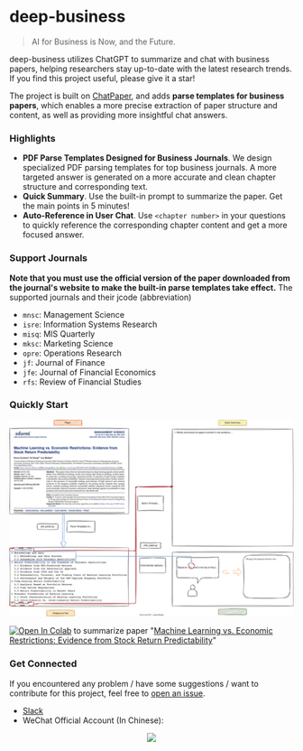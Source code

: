 # deep-business

> AI for Business is Now, and the Future.

deep-business utilizes ChatGPT to summarize and chat with business papers, helping researchers stay up-to-date with the latest research trends. If you find this project useful, please give it a star!

The project is built on [ChatPaper](https://github.com/kaixindelele/ChatPaper), and adds **parse templates for business papers**, which enables a more precise extraction of paper structure and content, as well as providing more insightful chat answers.

### Highlights
* **PDF Parse Templates Designed for Business Journals**. We design specialized PDF parsing templates for top business journals. A more targeted answer is generated on a more accurate and clean chapter structure and corresponding text.
* **Quick Summary**. Use the built-in prompt to summarize the paper. Get the main points in 5 minutes!
* **Auto-Reference in User Chat**. Use `<chapter number>` in your questions to quickly reference the corresponding chapter content and get a more focused answer.

### Support Journals
**Note that you must use the official version of the paper downloaded from the journal's website to make the built-in parse templates take effect.** The supported journals and their jcode (abbreviation)

* `mnsc`: Management Science
* `isre`: Information Systems Research
* `misq`: MIS Quarterly
* `mksc`: Marketing Science
* `opre`: Operations Research
* `jf`: Journal of Finance
* `jfe`: Journal of Financial Economics
* `rfs`: Review of Financial Studies


### Quickly Start

![](./figs/example.svg)

[![Open In Colab](https://colab.research.google.com/assets/colab-badge.svg)](https://colab.research.google.com/github/sangyx/deep-business/blob/main/notebook/deep_business.ipynb) to summarize paper "[Machine Learning vs. Economic Restrictions: Evidence from Stock Return Predictability](https://pubsonline.informs.org/doi/abs/10.1287/mnsc.2022.4449)"

### Get Connected
If you encountered any problem / have some suggestions / want to contribute for this project, feel free to [open an issue](https://github.com/sangyx/deep-business/issues/new/choose).

* [Slack](https://join.slack.com/t/deep-business/shared_invite/zt-21uxqkwjr-~08a0tKvccGe4UdHQv5zXA)
* WeChat Official Account (In Chinese):
<html>
    <div align=center>
        <img src="./figs/oa.png" width=500px />
    </div>
</html>
